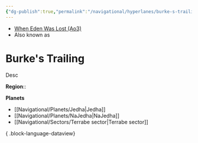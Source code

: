 ```yaml
---
{"dg-publish":true,"permalink":"/navigational/hyperlanes/burke-s-trailing/","tags":["map","hyperlane","unfinished"],"noteIcon":"saber1"}
---
```


- [When Eden Was Lost (Ao3)](https://archiveofourown.org/works/19334440/chapters/45992584)
- Also known as 
# Burke's Trailing
Desc

**Region**::

**Planets**
- [[Navigational/Planets/Jedha\|Jedha]]
- [[Navigational/Planets/NaJedha\|NaJedha]]
- [[Navigational/Sectors/Terrabe sector\|Terrabe sector]]

{ .block-language-dataview}